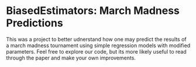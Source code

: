 # BiasedEstimators: March Madness Predictions
This was a project to better udnerstand how one may predict the results of a march madness tournament 
using simple regression models with modified parameters. Feel free to explore our code, but its more 
likely useful to read through the paper and make your own improvements.
